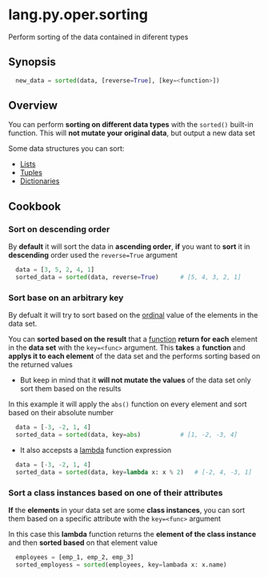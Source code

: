 # lang.py.oper.sorting

Perform sorting of the data contained in diferent types

## Synopsis

```py
  new_data = sorted(data, [reverse=True], [key=<function>])
```

## Overview

You can perform **sorting on different data types** with the `sorted()` built-in
function. This will **not mutate your original data**, but output a new data set

Some data structures you can sort:

- [Lists](./7cxo.md)
- [Tuples](./hsr4.md)
- [Dictionaries](./0loj.md)

## Cookbook

### Sort on descending order

By **default** it will sort the data in **ascending order**, **if** you want to
**sort** it in **descending** order used the `reverse=True` argument

```py
  data = [3, 5, 2, 4, 1]
  sorted_data = sorted(data, reverse=True)      # [5, 4, 3, 2, 1]
```

### Sort base on an arbitrary key

By defualt it will try to sort based on the [ordinal](./4t3v.md) value of the
elements in the data set.

You can **sorted based on the result** that a [function](./8xrz.md) **return
for each** element in the **data set** with the `key=<func>` argument.
This **takes** a **function** and **applys it to each element** of the data
set and the performs sorting based on the returned values

- But keep in mind that it **will not mutate the values** of the data set only
  sort them based on the results

In this example it will apply the `abs()` function on every element and sort
based on their absolute number

```py
  data = [-3, -2, 1, 4]
  sorted_data = sorted(data, key=abs)           # [1, -2, -3, 4]
```

- It also accepsts a [lambda](./8uan.md) function expression

```py
  data = [-3, -2, 1, 4]
  sorted_data = sorted(data, key=lambda x: x % 2)   # [-2, 4, -3, 1]
```

### Sort a class instances based on one of their attributes

**If** the **elements** in your data set are some **class instances**, you can
sort them based on a specific attribute with the `key=<func>` argument

In this case this **lambda** function returns the **element of the class instance**
and then **sorted based** on that element value

```py
  employees = [emp_1, emp_2, emp_3]
  sorted_employess = sorted(employees, key=lambada x: x.name)
```
